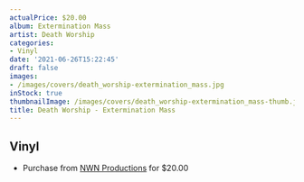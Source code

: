 ```yaml
---
actualPrice: $20.00
album: Extermination Mass
artist: Death Worship
categories:
- Vinyl
date: '2021-06-26T15:22:45'
draft: false
images:
- /images/covers/death_worship-extermination_mass.jpg
inStock: true
thumbnailImage: /images/covers/death_worship-extermination_mass-thumb.jpg
title: Death Worship - Extermination Mass
---
```


## Vinyl
* Purchase from [NWN Productions](http://shop.nwnprod.com/index.php?route=product/product&path=75&product_id=11673&sort=pd.name&order=ASC) for $20.00
